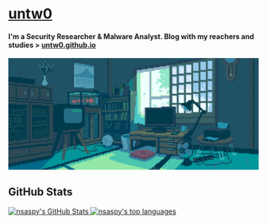 # [untw0](https://untw0.github.io/) 
#### I'm a Security Researcher & Malware Analyst. Blog with my reachers and studies > [untw0.github.io](https://untw0.github.io/)
![untw0](banner.gif)

## GitHub Stats

<a href="https://github.com/untw0">
  <img height="180em" src="https://github-readme-stats.vercel.app/api?username=untw0&show_icons=true&theme=synthwave&count_private=true" alt="nsaspy's GitHub Stats" />
  <img height="180em" src="https://github-readme-stats.vercel.app/api/top-langs/?username=UNTW0&theme=synthwave&layout=compact" 
    alt="nsaspy's top languages" />
</a>

